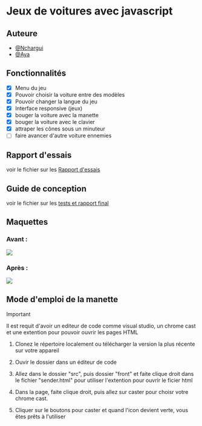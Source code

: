 # Jeux de voitures avec javascript



## Auteure

- [@Nchargui](https://github.com/Nchargui)
- [@Aya](https://github.com/AyaIssa1)


  
## Fonctionnalités
- [x] Menu du jeu
- [x] Pouvoir choisir la voiture entre des modèles
- [x] Pouvoir changer la langue du jeu
- [x] Interface responsive (jeux)
- [x] bouger la voiture avec la manette
- [x] bouger la voiture avec le clavier
- [x] attraper les cônes sous un minuteur
- [ ] faire avancer d'autre voiture ennemies

## Rapport d'essais 
voir le fichier sur les [Rapport d'essais](https://github.com/guettafa/ChromeCast/tree/Atelier3_2283110/Tests_RapportFinale)

## Guide de conception
voir le fichier sur les [tests et rapport final](https://github.com/guettafa/ChromeCast/tree/Atelier3_2283110/Tests_RapportFinale)

## Maquettes

### Avant : 
![](Maquettes/Maquette1.PNG)


### Après : 
![](Maquettes/Maquette_finale.PNG)




## Mode d'emploi de la manette
> [!IMPORTANT]
> Il est requit d'avoir un editeur de code comme visual studio, un chrome cast et une extention pour pouvoir ouvrir les pages HTML

1) Clonez le répertoire localement ou télécharger la version la plus récente sur votre appareil

2) Ouvir le dossier dans un éditeur de code

3) Allez dans le dossier "src", puis dossier "front" et faite clique droit dans le fichier "sender.html" pour utiliser l'extention pour ouvrir le ficier html

4) Dans la page, faite clique droit, puis allez sur caster pour choisr votre chrome cast.

5) Cliquer sur le boutons pour caster et quand l'icon devient verte, vous êtes prêts à l'utiliser



